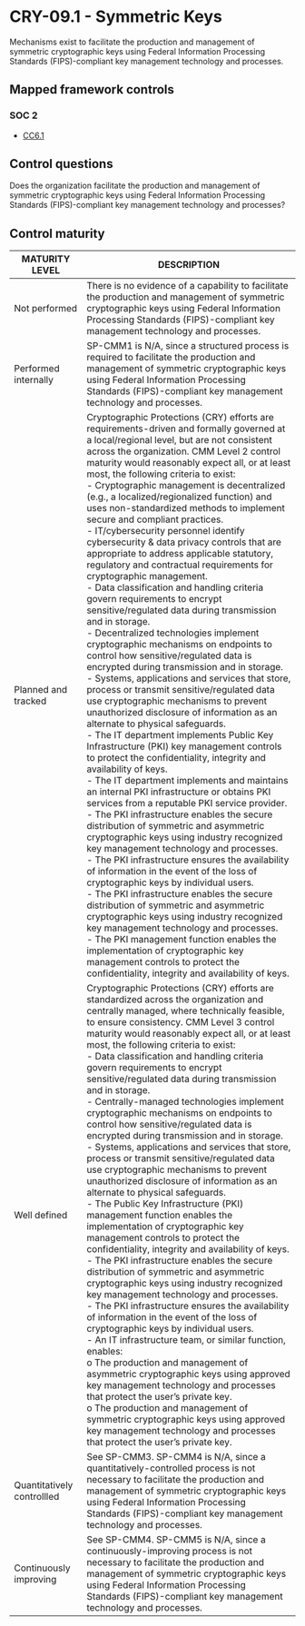 # CRY-09.1 - Symmetric Keys
Mechanisms exist to facilitate the production and management of symmetric cryptographic keys using Federal Information Processing Standards (FIPS)-compliant key management technology and processes. 
## Mapped framework controls
### SOC 2
- [CC6.1](../soc2/cc61.md)
## Control questions
Does the organization facilitate the production and management of symmetric cryptographic keys using Federal Information Processing Standards (FIPS)-compliant key management technology and processes? 
## Control maturity
|       MATURITY LEVEL       |                                                                                                                                                                                                                                                                                                                                                                                                                                                                                                                                                                                                                                                                                                                                                                                                                                                                                                                                                                                                                                                                                                DESCRIPTION                                                                                                                                                                                                                                                                                                                                                                                                                                                                                                                                                                                                                                                                                                                                                                                                                                                                                                                                                                                                                                                                                                |
|----------------------------|-----------------------------------------------------------------------------------------------------------------------------------------------------------------------------------------------------------------------------------------------------------------------------------------------------------------------------------------------------------------------------------------------------------------------------------------------------------------------------------------------------------------------------------------------------------------------------------------------------------------------------------------------------------------------------------------------------------------------------------------------------------------------------------------------------------------------------------------------------------------------------------------------------------------------------------------------------------------------------------------------------------------------------------------------------------------------------------------------------------------------------------------------------------------------------------------------------------------------------------------------------------------------------------------------------------------------------------------------------------------------------------------------------------------------------------------------------------------------------------------------------------------------------------------------------------------------------------------------------------------------------------------------------------------------------------------------------------------------------------------------------------------------------------------------------------------------------------------------------------------------------------------------------------------------------------------------------------------------------------------------------------------------------------------------------------------------------------------------------------------------------------------------------------------------------------------------------------|
| Not performed              | There is no evidence of a capability to facilitate the production and management of symmetric cryptographic keys using Federal Information Processing Standards (FIPS)-compliant key management technology and processes.                                                                                                                                                                                                                                                                                                                                                                                                                                                                                                                                                                                                                                                                                                                                                                                                                                                                                                                                                                                                                                                                                                                                                                                                                                                                                                                                                                                                                                                                                                                                                                                                                                                                                                                                                                                                                                                                                                                                                                                 |
| Performed internally       | SP-CMM1 is N/A, since a structured process is required to facilitate the production and management of symmetric cryptographic keys using Federal Information Processing Standards (FIPS)-compliant key management technology and processes.                                                                                                                                                                                                                                                                                                                                                                                                                                                                                                                                                                                                                                                                                                                                                                                                                                                                                                                                                                                                                                                                                                                                                                                                                                                                                                                                                                                                                                                                                                                                                                                                                                                                                                                                                                                                                                                                                                                                                               |
| Planned and tracked        | Cryptographic Protections (CRY) efforts are requirements-driven and formally governed at a local/regional level, but are not consistent across the organization. CMM Level 2 control maturity would reasonably expect all, or at least most, the following criteria to exist:<br>- Cryptographic management is decentralized (e.g., a localized/regionalized function) and uses non-standardized methods to implement secure and compliant practices.<br>- IT/cybersecurity personnel identify cybersecurity & data privacy controls that are appropriate to address applicable statutory, regulatory and contractual requirements for cryptographic management.<br>- Data classification and handling criteria govern requirements to encrypt sensitive/regulated data during transmission and in storage.<br>- Decentralized technologies implement cryptographic mechanisms on endpoints to control how sensitive/regulated data is encrypted during transmission and in storage.<br>- Systems, applications and services that store, process or transmit sensitive/regulated data use cryptographic mechanisms to prevent unauthorized disclosure of information as an alternate to physical safeguards.<br>- The IT department implements Public Key Infrastructure (PKI) key management controls to protect the confidentiality, integrity and availability of keys.<br>- The IT department implements and maintains an internal PKI infrastructure or obtains PKI services from a reputable PKI service provider. <br>- The PKI infrastructure enables the secure distribution of symmetric and asymmetric cryptographic keys using industry recognized key management technology and processes. <br>- The PKI infrastructure ensures the availability of information in the event of the loss of cryptographic keys by individual users. <br>- The PKI infrastructure enables the secure distribution of symmetric and asymmetric cryptographic keys using industry recognized key management technology and processes. <br>- The PKI management function enables the implementation of cryptographic key management controls to protect the confidentiality, integrity and availability of keys. |
| Well defined               | Cryptographic Protections (CRY) efforts are standardized across the organization and centrally managed, where technically feasible, to ensure consistency. CMM Level 3 control maturity would reasonably expect all, or at least most, the following criteria to exist:<br>- Data classification and handling criteria govern requirements to encrypt sensitive/regulated data during transmission and in storage.<br>- Centrally-managed technologies implement cryptographic mechanisms on endpoints to control how sensitive/regulated data is encrypted during transmission and in storage.<br>- Systems, applications and services that store, process or transmit sensitive/regulated data use cryptographic mechanisms to prevent unauthorized disclosure of information as an alternate to physical safeguards.<br>- The Public Key Infrastructure (PKI) management function enables the implementation of cryptographic key management controls to protect the confidentiality, integrity and availability of keys.<br>- The PKI infrastructure enables the secure distribution of symmetric and asymmetric cryptographic keys using industry recognized key management technology and processes. <br>- The PKI infrastructure ensures the availability of information in the event of the loss of cryptographic keys by individual users. <br>- An IT infrastructure team, or similar function, enables:<br>o	The production and management of asymmetric cryptographic keys using approved key management technology and processes that protect the user’s private key. <br>o	The production and management of symmetric cryptographic keys using approved key management technology and processes that protect the user’s private key.                                                                                                                                                                                                                                                                                                                                                                                                                                                          |
| Quantitatively controllled | See SP-CMM3. SP-CMM4 is N/A, since a quantitatively-controlled process is not necessary to facilitate the production and management of symmetric cryptographic keys using Federal Information Processing Standards (FIPS)-compliant key management technology and processes.                                                                                                                                                                                                                                                                                                                                                                                                                                                                                                                                                                                                                                                                                                                                                                                                                                                                                                                                                                                                                                                                                                                                                                                                                                                                                                                                                                                                                                                                                                                                                                                                                                                                                                                                                                                                                                                                                                                              |
| Continuously improving     | See SP-CMM4. SP-CMM5 is N/A, since a continuously-improving process is not necessary to facilitate the production and management of symmetric cryptographic keys using Federal Information Processing Standards (FIPS)-compliant key management technology and processes.                                                                                                                                                                                                                                                                                                                                                                                                                                                                                                                                                                                                                                                                                                                                                                                                                                                                                                                                                                                                                                                                                                                                                                                                                                                                                                                                                                                                                                                                                                                                                                                                                                                                                                                                                                                                                                                                                                                                 |
